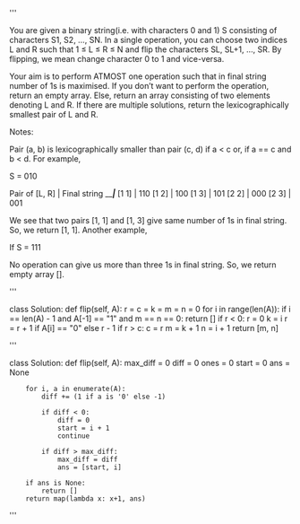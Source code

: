 '''

You are given a binary string(i.e. with characters 0 and 1) S consisting of characters S1, S2, …, SN. In a single operation, you can choose two indices L and R such that 1 ≤ L ≤ R ≤ N and flip the characters SL, SL+1, …, SR. By flipping, we mean change character 0 to 1 and vice-versa.

Your aim is to perform ATMOST one operation such that in final string number of 1s is maximised. If you don’t want to perform the operation, return an empty array. Else, return an array consisting of two elements denoting L and R. If there are multiple solutions, return the lexicographically smallest pair of L and R.

Notes:

Pair (a, b) is lexicographically smaller than pair (c, d) if a \< c or, if a == c and b \< d.
For example,

S = 010

Pair of \[L, R\] | Final string
\_\______________|_____________
\[1 1\]          | 110
\[1 2\]          | 100
\[1 3\]          | 101
\[2 2\]          | 000
\[2 3\]          | 001

We see that two pairs \[1, 1\] and \[1, 3\] give same number of 1s in final string. So, we return \[1, 1\].
Another example,

If S = 111

No operation can give us more than three 1s in final string. So, we return empty array \[\].

'''

class Solution:
def flip(self, A):
r = c = k = m = n = 0
for i in range(len(A)):
if i == len(A) - 1 and A\[-1\] == "1" and m == n == 0:
return \[\]
if r \< 0:
r = 0
k = i
r = r + 1 if A\[i\] == "0" else r - 1
if r > c:
c = r
m = k + 1
n = i + 1
return \[m, n\]

'''

class Solution:
def flip(self, A):
max_diff = 0
diff = 0
ones = 0
start = 0
ans = None

```
    for i, a in enumerate(A):
        diff += (1 if a is '0' else -1)

        if diff < 0:
            diff = 0
            start = i + 1
            continue

        if diff > max_diff:
            max_diff = diff
            ans = [start, i]

    if ans is None:
        return []
    return map(lambda x: x+1, ans)
```

'''
